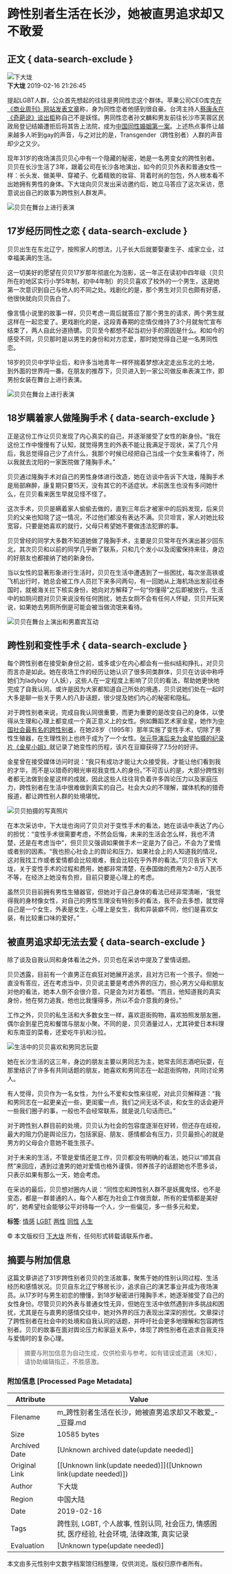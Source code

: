 # 跨性别者生活在长沙，她被直男追求却又不敢爱

## 正文 { data-search-exclude }


![下大垅](https://img3.doubanio.com/icon/u153106172-13.jpg)  
**下大垅** 2019-02-16 21:26:45

提起LGBT人群，公众首先想起的往往是男同性恋这个群体。苹果公司CEO库克[在《商业周刊》网站发表文章](https://www.douban.com/link2/?url=http%3A%2F%2Fyule.sohu.com%2F20141030%2Fn405621578.shtml&link2key=79bd0abce1)称，身为同性恋者他感到很自豪。台湾主持人[蔡康永在《奇葩说》谈出柜](https://www.douban.com/link2/?url=http%3A%2F%2Fvideo.sina.com.cn%2Fp%2Fent%2Fz%2Fv%2F2015-06-23%2F101365028821.html%3Fsudaref%3Dwww2.bing.com%26display%3D0&link2key=79bd0abce1)称自己不是妖怪。男同性恋者孙文麟和男友前往长沙市芙蓉区民政局登记结婚遭拒后将其告上法院，成为[中国同性婚姻第一案](https://www.douban.com/link2/?url=http%3A%2F%2Fnews.ifeng.com%2Fa%2F20160419%2F48511752_0.shtml&link2key=79bd0abce1)。上述热点事件让越来越多人听到gay的声音，与之对比的是，Transgender（跨性别者）人群的声音却少之又少。

现年31岁的夜场演员贝贝心中有一个隐藏的秘密，她是一名男变女的跨性别者。贝贝在长沙生活了3年，跟着公司在长沙各地演出，如今的贝贝外表和普通女性一样：长头发、做美甲、穿裙子、化着精致的妆容、背着时尚的包包，外人根本看不出她拥有男性的身体。下大垅向贝贝发出采访邀约后，她立马答应了这次采访，愿意说出自己的故事为跨性别人群发声。

![贝贝在舞台上进行表演](https://img3.doubanio.com/view/note/l/public/p58139263.webp)

## 17岁经历同性之恋 { data-search-exclude }

贝贝出生在东北辽宁，按照家人的想法，儿子长大后就要娶妻生子、成家立业，过幸福美满的生活。

这一切美好的愿望在贝贝17岁那年彻底化为泡影，这一年正在读初中四年级（贝贝所在的地区实行小学5年制，初中4年制）的贝贝喜欢了校外的一个男生，这是她第一次意识到自己与他人的不同之处。戏剧化的是，那个男生对贝贝也颇有好感，他很快就向贝贝告白了。

像言情小说里的故事一样，贝贝考虑一周后就答应了那个男生的请求，两个男生就这样在一起恋爱了。更戏剧化的是，这段青春期的恋情仅维持了3个月就匆忙宣布结束了，两人自此分道扬镳。贝贝至今都想不起当初分手的原因是什么。和如今的感受不同，贝贝那时是以男生的身份和对方恋爱，那时她觉得自己是一名男同性恋。

18岁的贝贝中学毕业后，和许多当地青年一样怀揣着梦想决定走出东北的土地，到外面的世界闯一番。在朋友的推荐下，贝贝进入到一家公司做反串表演工作，即男扮女装在舞台上进行表演。

![贝贝在舞台上进行表演](https://img3.doubanio.com/view/note/l/public/p58139262.webp)

## 18岁瞒着家人做隆胸手术 { data-search-exclude }

正是这份工作让贝贝发现了内心真实的自己，并逐渐接受了女性的新身份。“我在这份工作中慢慢有了认知，就觉得男生的外表不能让我满足于现状，呆了几个月后，我总觉得自己少了点什么，我那个时候已经把自己当成一个女生来看待了，所以我就去沈阳的一家医院做了隆胸手术。”

贝贝通过隆胸手术对自己的男性身体进行改造，她在访谈中告诉下大垅，隆胸手术是局部麻醉，康复期只要15天，没有其它的不适症状。术前医生也没有多问她什么，在贝贝看来医生早就见怪不怪了。

这次手术，贝贝是瞒着家人偷偷去做的，直到三年后才被家中的后妈发现，后来贝贝的父亲也知晓了这一情况，不过他们都没有表达不满。贝贝坦言，家人对她比较宽容，只要是她喜欢的就行，父母只希望她不要做违法犯罪的事。

贝贝曾经的同学大多数不知道她做了隆胸手术，主要是贝贝常年在外演出甚少回东北，其次贝贝和以前的同学几乎断了联系，只和几个发小以及闺蜜保持来往，身边的好朋友也都接纳了她的新身份。

当以女性的显著形象进行生活时，贝贝在生活中遭遇到了一些困扰，每次坐高铁或飞机出行时，她总会被工作人员拦下来多问两句，有一回她从上海机场出发前往泰国时，就被海关拦下核实身份，她向对方解释了一句“你懂得”之后即被放行。生活中的如厕问题对贝贝来说没有任何困扰，她去女厕不会有任何人怀疑，贝贝开玩笑说，如果她去男厕所倒是可能会被当做流氓来看待。

![贝贝在舞台上演出和男嘉宾互动](https://img9.doubanio.com/view/note/l/public/p58139264.webp)

## 跨性别和变性手术 { data-search-exclude }

每个跨性别者在接受新身份之前，或多或少在内心都会有一些纠结和挣扎，对贝贝而言亦是如此。她在夜场工作的经历让她认识了很多同类群体，贝贝在访谈中称呼她们为ladyboy（人妖），这些人在一定程度上影响了贝贝的看法，帮助她更快地完成了自我认同。或许是因为大家都知道自己所处的境遇，贝贝说她们处在一起时大多是聊一些关于男人的八卦话题，很少提及她们内心的秘密和隐私。

对于跨性别者来说，完成自我认同很重要，而更为重要的是改变自己的身体，以使得从生理和心理上都变成一个真正意义上的女性。例如舞蹈艺术家金星，她作为[中国社会最有名的跨性别者](https://www.douban.com/link2/?url=https%3A%2F%2Fwww.translives.net%2Fbaike%2Fnews%2F143&link2key=79bd0abce1)，在她28岁（1995年）那年实施了变性手术，切除了男性生殖器，在生理性别上也终于成为了一个女性。[张元导演后来为金星拍摄的纪录片《金星小姐》](https://www.douban.com/link2/?url=https%3A%2F%2Fwww.bilibili.com%2Fvideo%2Fav9253093%2F&link2key=79bd0abce1)就记录了她变性的历程，该片在豆瓣获得了7.5分的好评。

金星曾在接受媒体访问时说：“我只有成功才能让大众接受我，才能让他们看到我的才华，而不是以猎奇的眼光审视我变性人的身份。”不可否认的是，大部分跨性别者都无法做到金星这样的成就，因此这些人往往背负着许多舆论压力以及家庭压力，跨性别者在生活中很难做到真实的自己。社会大众的不理解，媒体机构的猎奇报道，都让跨性别人群的处境堪忧。

![贝贝拍摄的写真照片](https://img9.doubanio.com/view/note/l/public/p58139266.webp)

在本次采访中，下大垅也询问了贝贝对于变性手术的看法，她在谈话中表达了内心的担忧：“变性手术很需要考虑，不然会后悔，未来的生活会怎么样，我也不清楚，还是在考虑当中”，但贝贝又强调如果做手术一定是为了自己，不会为了爱情或者别的因素。“我也担心社会上的舆论和压力，如果社会上的人知道我的情况，这对我找工作或者爱情都会比较艰难，我会比较在乎外界的看法。”贝贝告诉下大垅，关于变性手术的过程和费用，她都非常清楚，在泰国做的费用为2-8万人民币不等，在经济上她没有负担，目前只要是心理上的考虑。

虽然贝贝目前拥有男性生殖器官，但她对于自己身体的看法已经非常清晰，“我觉得我的身材像女性，对自己的男性生理没有特别多的看法，我不会去多想，就觉得自己是一个女生，外表是女生，心理上是女生，我和异装癖不同，他们是喜欢女装，有比较重口味的爱好。”

## 被直男追求却无法去爱 { data-search-exclude }

除了谈及自我认同和身体看法之外，贝贝也在采访中提及了爱情话题。

贝贝透露，目前有一个直男正在疯狂对她展开追求，且对方已有一个孩子。但她一直没有答应，还在考虑当中，贝贝说主要是考虑外界的压力，担心男方父母和朋友对他的看法，她本人倒不会很介意，只是会为对方着想。“而且，他知道我的真实身份，他在努力追我，他也比我懂得多，所以不会介意我的身份。”

工作之外，贝贝的私生活和大多数女生一样，喜欢逛街购物，喜欢拍照发朋友圈，偶尔会到星巴克和餐馆与朋友小聚。不同的是，贝贝酒量过人，尤其钟爱日本料理和东南亚的菜肴，还爱吃牛扒和沙拉。

![生活中的贝贝喜欢和男同志玩耍](https://img3.doubanio.com/view/note/l/public/p58139267.webp)

她在长沙生活的这三年，身边的朋友主要以男同志为主，她常去同志酒吧玩耍，在那里结识了许多有共同话题的朋友，她喜欢和男同志在一起逛街购物，共同讨论男人。

有人觉得，贝贝作为一名女性，为什么不爱和女性来往呢，对此贝贝解释道：“我和男同志在一起更亲近一些，更闺蜜一点，我们之间无话不谈，和女生的话会避开一些我们圈子的事，一般也不会经常联系，就是说几句话而已。”

对于跨性别人群目前的处境，贝贝认为社会的包容度逐渐在好转，但还存在歧视，最大的阻力仍是舆论压力，包括家庭、朋友、感情都会有压力，贝贝最担心的就是男方的父母会介意她不能生孩子。

对于未来的生活，不管是爱情还是工作，贝贝都没有明确的看法，她只以“顺其自然”来回应，遇到过渣男的她对爱情也格外谨慎，领养孩子的话题她也不愿多谈，只表示如果有那么一天，她会考虑。

在采访的最后，贝贝想对圈内人说：“同性恋和跨性别人群不是妖魔鬼怪，也不是变态，都是一群普通的人，每个人都在为社会工作做贡献，所有的爱情都是美好的”，她希望社会能够公平对待每一个人，少一些偏见，多一些多元和爱。

**标签**: [情感](https://www.douban.com/channel/30169576) [LGBT](https://www.douban.com/note/tags/LGBT?people=xiaojinlovelhy&all=1) [两性](https://www.douban.com/channel/30169312) [同性](https://www.douban.com/channel/30307862) [人生](https://www.douban.com/channel/30168795)  

© 本文版权归 [下大垅](https://www.douban.com/people/xiaojinlovelhy/) 所有，任何形式转载请联系作者。
<!-- tcd_original_link https://m.douban.com/note/707095018/ -->


## 摘要与附加信息

<!-- tcd_abstract -->
这篇文章讲述了31岁跨性别者贝贝的生活故事，聚焦于她的性别认同过程、生活经历和感情状况。贝贝自东北辽宁移居长沙，追求自己的演艺事业并成为夜场演员。从17岁时与男生初恋的懵懂，到18岁秘密进行隆胸手术，她逐渐接受了自己的女性身份。尽管贝贝的外表与普通女性无异，但她在生活中依然遇到许多挑战和困扰，尤其是在与直男的感情交往中，她对外界的压力表现出深深的担忧。文章探讨了跨性别者在社会中的处境和自我认同的话题，并呼吁社会更多地理解和包容跨性别者。贝贝的故事在面对舆论压力和家庭关系中，体现了跨性别者在追求自我支持与爱情时的复杂心理。
<!-- tcd_abstract_end -->

> 摘要与附加信息为自动生成，仅供检索与参考。如有错误或遗漏（未知），请协助编辑指正，不胜感激。

### 附加信息 [Processed Page Metadata]

| Attribute       | Value                                  |
|-----------------|----------------------------------------|
| Filename        | m_跨性别者生活在长沙，她被直男追求却又不敢爱_-_豆瓣.md                             |
| Size            | 10585 bytes                           |
| Archived Date   | [Unknown archived date(update needed)]                             |
| Original Link   | [[Unknown link(update needed)]]([Unknown link(update needed)])                       |
| Author          | 下大垅                               |
| Region          | 中国大陆                               |
| Date            | 2019-02-16                                 |
| Tags            | 跨性别, LGBT, 个人故事, 性别认同, 社会压力, 情感困扰, 医疗经验, 社会环境, 法律政策, 真实记录                                 |
| Evaluation            | [Unknown type(update needed)]                                 |
<!-- tcd_table_end -->

本文由多元性别中文数字档案馆归档整理，仅供浏览。版权归原作者所有。
